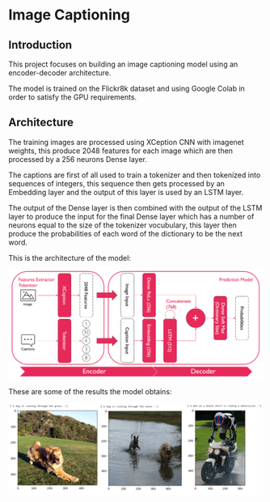 # Image Captioning

## Introduction

This project focuses on building an image captioning model using an encoder-decoder architecture.

The model is trained on the Flickr8k dataset and using Google Colab in order to satisfy the GPU requirements.

## Architecture

The training images are processed using XCeption CNN with imagenet weights, this produce 2048 features for each image which are then processed by a 256 neurons Dense layer.

The captions are first of all used to train a tokenizer and then tokenized into sequences of integers, this sequence then gets processed by an Embedding layer and the output of this layer is used by an LSTM layer.

The output of the Dense layer is then combined with the output of the LSTM layer to produce the input for the final Dense layer which has a number of neurons equal to the size of the tokenizer vocubulary, this layer then produce the probabilities of each word of the dictionary to be the next word.

This is the architecture of the model:

![Image Captioning Model](./model.PNG)

These are some of the results the model obtains:

![Image Captioning Results](./results.PNG)